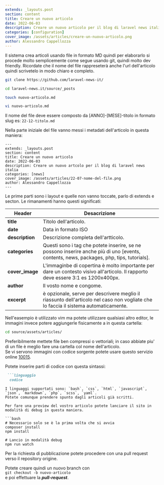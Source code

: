```yaml
---
extends: _layouts.post
section: content
title: Creare un nuovo articolo
date: 2022-06-03
description: Creare un nuovo articolo per il blog di laravel news italia
categories: [configuration]
cover_image: /assets/articles/creare-un-nuovo-articolo.png
author: Alessandro Cappellozza
---
```

Il sistema crea articoli usando file in formato MD quindi per elaborarlo si procede molto semplicemente come segue usando git, quindi molto dev friendly.
Ricordate che il nome del file rappreseterà anche l'url dell'articolo quindi scrivetelo in modo chiaro e completo.

```bash
git clone https://github.com/laravel-news-it/

cd laravel-news.it/source/_posts

touch nuovo-articolo.md

vi nuovo-articolo.md
```
Il nome del file deve essere composto da [ANNO]-[MESE]-titolo in formato slug es: `22-12-titolo.md`


Nella parte iniziale del file vanno messi i metadati dell'articolo in questa maniera:


```
---
extends: _layouts.post
section: content
title: Creare un nuovo articolo
date: 2022-06-03
description: Creare un nuovo artcolo per il blog di laravel news italia
categories: [news]
cover_image: /assets/articles/22-07-nome-del-file.png
author: Alessandro Cappellozza
---
```

Le prime parti sono i layout e quelle non vanno toccate, parlo di extends e secton. Le rimanamenti hanno questi significati:

| Header   | Desacrizione                                                                                                                             |
|----------|------------------------------------------------------------------------------------------------------------------------------------------|
| **title**| Titolo dell'articolo.                                                                                                                    |
| **date** | Data in formato ISO                                                                                                                      |
| **description**| Descrizione completa dell'artticolo.                                                                                                     |
| **categories**| Questi sono i tag che potete inserire, se ne possono inserire anche più di uno [events, contents, news, packages, php, tips, tutorials]. |
| **cover_image**| L'immaginbe di copertina è molto importante per dare un contesto visivo all'articolo. Il rapporto deve essere 3:1 es 1200x400px.         |
| **author**| Il vosto nome e congome.                                                                                                                 |
| **excerpt**| è opzionale, serve per descrivere meglio il riassunto dell'articolo nel caso non vogliate che lo faccia il sistema automaticamente.      |

Nell'easempio è utilizzato vim ma potete utilizzare qualsiasi altro editor, le immagini invece potere aggiungerle fisicamente a in questa cartella:

```bash
cd source/assets/articles/
```

Preferibilmente mettete file ben compressi o vettoriali; in caso abbiate piu' di un file è meglio fare una cartella col nome dell'articolo.  
Se vi servono immagini con codice sorgente potete usare questo servizio online [10015](https://10015.io/tools/code-to-image-converter).

Potete inserire parti di codice con questa sintassi:
```markdown
 ```linguaggio
  codice
 ```
```
I linguaggi supportati sono: `bash`, `css`, `html`, `javascript`, `json`, `markdown`, `php`, `scss`, `yaml`.  
Potete comunque prendere spunto dagli articoli già scritti.

Per fare una preview del vostro articolo potete lanciare il sito in modalità di debug in questa maniera.

```bash
# Necessario solo se è la prima volta che si avvia
composer install
npm install

# Lancio in modalità debug
npm run watch
```


Per la richiesta di pubblicazione potete procedere con una pull request verso il repository origine. 

Potete creare quindi un nuovo branch con   
`git checkout -b nuovo-articolo`  
e poi effettuare la ***pull-request***.
